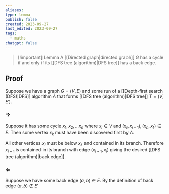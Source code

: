 ```yaml
---
aliases: 
type: lemma
publish: false
created: 2023-09-27
last_edited: 2023-09-27
tags:
  - maths
chatgpt: false
---
```

> [!important] Lemma
> A [[Directed graph|directed graph]] $G$ has a cycle if and only if its [[DFS tree (algorithm)|DFS tree]] has a back edge.

## Proof

Suppose we have a graph $G = (V,E)$ and some run of a [[Depth-first search (DFS)|DFS]] algorithm $A$ that forms [[DFS tree (algorithm)|DFS tree]] $T = (V, E')$.

### $\Rightarrow$

Suppose it has some cycle $x_1, x_2, \ldots x_n$ where $x_i \in V$ and $(x_i, x_{i+1}), (x_n, x_1) \in E$. Then some vertex $x_k$ must have been discovered first by $A$.

All other vertices $x_i$ must be below $x_k$ and contained in its branch. Therefore $x_{i-1}$ is contained in its branch with edge $(x_{i-1}, x_i)$ giving the desired [[DFS tree (algorithm)|back edge]].

### $\Leftarrow$

Suppose we have some back edge $(a, b) \in E$. By the definition of back edge $(a,b) \not \in E'$ 